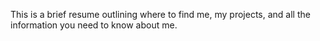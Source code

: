 This is a brief resume outlining where to find me, my projects, and all the information you need to know about me. 
